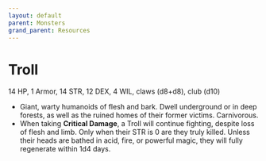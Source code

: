 ```yaml
---
layout: default
parent: Monsters
grand_parent: Resources
---
```


# Troll

14 HP, 1 Armor, 14 STR, 12 DEX, 4 WIL, claws (d8+d8), club (d10)

- Giant, warty humanoids of flesh and bark. Dwell underground or in deep forests, as well as the ruined homes of their former victims. Carnivorous. 
- When taking **Critical Damage**, a Troll will continue fighting, despite loss of flesh and limb. Only when their STR is 0 are they truly killed. Unless their heads are bathed in acid, fire, or powerful magic, they will fully regenerate within 1d4 days.